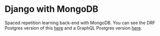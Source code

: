 # Django with MongoDB

Spaced repetition learning back-end with MongoDB.
You can see the DRF Postgres version of this [here](https://github.com/faraday-academy/spaced-repetition-django) and a GraphQL Postgres version [here](https://github.com/gwenf/django-graphql-srl).

